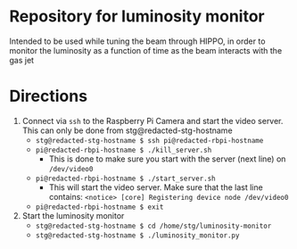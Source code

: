 # Repository for luminosity monitor

Intended to be used while tuning the beam through HIPPO, in order to monitor the luminosity as a function of time as the beam interacts with the gas jet

# Directions
1. Connect via `ssh` to the Raspberry Pi Camera and start the video server. This can only be done from stg@redacted-stg-hostname
    - `stg@redacted-stg-hostname $ ssh pi@redacted-rbpi-hostname`
    - `pi@redacted-rbpi-hostname $ ./kill_server.sh`
        - This is done to make sure you start with the server (next line) on `/dev/video0`
    - `pi@redacted-rbpi-hostname $ ./start_server.sh`
        - This will start the video server. Make sure that the last line contains: `<notice> [core] Registering device node /dev/video0`
    - `pi@redacted-rbpi-hostname $ exit`
3. Start the luminosity monitor
    - `stg@redacted-stg-hostname $ cd /home/stg/luminosity-monitor`
    - `stg@redacted-stg-hostname $ ./luminosity_monitor.py`
